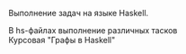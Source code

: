 Выполнение задач на языке Haskell.

В hs-файлах выполнение различных тасков  
Курсовая "Графы в Haskell"
